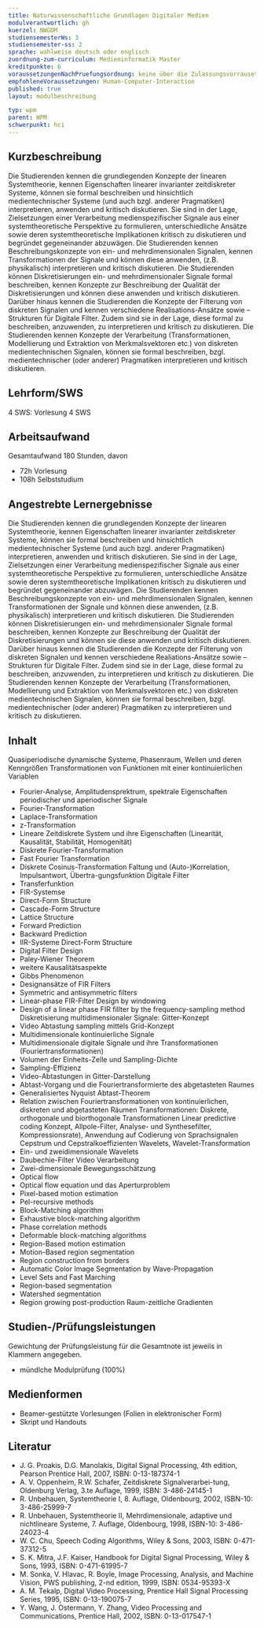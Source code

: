 ```yaml
---
title: Naturwissenschaftliche Grundlagen Digitaler Medien
modulverantwortlich: gh
kuerzel: NWGDM
studiensemesterWs: 3
studiensemester-ss: 2
sprache: wahlweise deutsch oder englisch
zuordnung-zum-curriculum: Medieninformatik Master
kreditpunkte: 6
voraussetzungenNachPruefungsordnung: keine über die Zulassungsvorrausetzungen zum Studium hinausgehenden
empfohleneVoraussetzungen: Human-Computer-Interaction
published: true
layout: modulbeschreibung

typ: wpm
parent: WPM
schwerpunkt: hci
---
```


## Kurzbeschreibung
Die Studierenden kennen die grundlegenden Konzepte der linearen Systemtheorie, kennen Eigenschaften linearer invarianter zeitdiskreter Systeme, können sie formal beschreiben und hinsichtlich medientechnischer Systeme (und auch bzgl. anderer Pragmatiken) interpretieren, anwenden und kritisch diskutieren. Sie sind in der Lage, Zielsetzungen einer Verarbeitung medienspezifischer Signale aus einer systemtheoretische Perspektive zu formulieren, unterschiedliche Ansätze sowie deren systemtheoretische Implikationen kritisch zu diskutieren und begründet gegeneinander abzuwägen. Die Studierenden kennen Beschreibungskonzepte von ein- und mehrdimensionalen Signalen, kennen Transformationen der Signale und können diese anwenden, (z.B. physikalisch) interpretieren und kritisch diskutieren. Die Studierenden können Diskretisierungen ein- und mehrdimensionaler Signale formal beschreiben, kennen Konzepte zur Beschreibung der Qualität der Diskretisierungen und können diese anwenden und kritisch diskutieren. Darüber hinaus kennen die Studierenden die Konzepte der Filterung von diskreten Signalen und kennen verschiedene Realisations-Ansätze sowie –Strukturen für Digitale Filter. Zudem sind sie in der Lage, diese formal zu beschreiben, anzuwenden, zu interpretieren und kritisch zu diskutieren. Die Studierenden kennen Konzepte der Verarbeitung (Transformationen, Modellierung und Extraktion von Merkmalsvektoren etc.) von diskreten medientechnischen Signalen, können sie formal beschreiben, bzgl. medientechnischer (oder anderer) Pragmatiken interpretieren und kritisch diskutieren.

## Lehrform/SWS 
4 SWS: Vorlesung 4 SWS

## Arbeitsaufwand 
Gesamtaufwand 180 Stunden, davon
- 72h Vorlesung
- 108h Selbststudium

## Angestrebte Lernergebnisse
Die Studierenden kennen die grundlegenden Konzepte der linearen Systemtheorie, kennen Eigenschaften linearer invarianter zeitdiskreter Systeme, können sie formal beschreiben und hinsichtlich medientechnischer Systeme (und auch bzgl. anderer Pragmatiken) interpretieren, anwenden und kritisch diskutieren. Sie sind in der Lage, Zielsetzungen einer Verarbeitung medienspezifischer Signale aus einer systemtheoretische Perspektive zu formulieren, unterschiedliche Ansätze sowie deren systemtheoretische Implikationen kritisch zu diskutieren und begründet gegeneinander abzuwägen. Die Studierenden kennen Beschreibungskonzepte von ein- und mehrdimensionalen Signalen, kennen Transformationen der Signale und können diese anwenden, (z.B. physikalisch) interpretieren und kritisch diskutieren. Die Studierenden können Diskretisierungen ein- und mehrdimensionaler Signale formal beschreiben, kennen Konzepte zur Beschreibung der Qualität der Diskretisierungen und können sie diese anwenden und kritisch diskutieren. Darüber hinaus kennen die Studierenden die Konzepte der Filterung von diskreten Signalen und kennen verschiedene Realiations-Ansätze sowie –Strukturen für Digitale Filter. Zudem sind sie in der Lage, diese formal zu beschreiben, anzuwenden, zu interpretieren und kritisch zu diskutieren. Die Studierenden kennen Konzepte der Verarbeitung (Transformationen, Modellierung und Extraktion von Merkmalsvektoren etc.) von diskreten medientechnischen Signalen, können sie formal beschreiben, bzgl. medientechnischer (oder anderer) Pragmatiken zu interpretieren und kritisch zu diskutieren.

## Inhalt
Quasiperiodische dynamische Systeme, Phasenraum, Wellen und deren Kenngrößen
Transformationen von Funktionen mit einer kontinuierlichen Variablen
- Fourier-Analyse, Amplitudensprektrum, spektrale Eigenschaften periodischer und aperiodischer
Signale
- Fourier-Transformation
- Laplace-Transformation
- z-Transformation
- Lineare Zeitdiskrete System und ihre Eigenschaften (Linearität, Kausalität, Stabilität,
Homogenität)
- Diskrete Fourier-Transformation
- Fast Fourier Transformation
- Diskrete Cosinus-Transformation
Faltung und (Auto-)Korrelation, Impulsantwort, Übertra-gungsfunktion
Digitale Filter
- Transferfunktion
- FIR-Systemse
- Direct-Form Structure
- Cascade-Form Structure
- Lattice Structure
- Forward Prediction
- Backward Prediction
- IIR-Systeme
Direct-Form Structure
- Digital Filter Design
- Paley-Wiener Theorem
- weitere Kausalitätsaspekte
- Gibbs Phenomenon
- Designansätze of FIR Filters
- Symmetric and antisymmetric filters
- Linear-phase FIR-Filter Design by windowing
- Design of a linear phase FIR fillter by the frequency-sampling method
Diskretisierung multidimensionaler Signale: Gitter-Konzept
- Video Abtastung sampling mittels Grid-Konzept
- Multidimensionale kontinuierliche Signale
- Multidimensionale digitale Signale und ihre Transformationen (Fouriertransformationen)
- Volumen der Einheits-Zelle und Sampling-Dichte
- Sampling-Effizienz
- Video-Abtastungen in Gitter-Darstellung
- Abtast-Vorgang und die Fouriertransformierte des abgetasteten Raumes
- Generalisiertes Nyquist Abtast-Theorem
- Relation zwischen Fouriertransformationen von kontinuierlichen, diskreten und abgetasteten Räumen
Transformationen: Diskrete, orthogonale und biorthogonale Transformationen
Linear predictive coding Konzept, Allpole-Filter, Analyse- und Synthesefilter, Kompressionsrate),
Anwendung auf Codierung von Sprachsignalen
Cepstrum und Cepstralkoeffizienten
Wavelets, Wavelet-Transformation
- Ein- und zweidimensionale Wavelets
- Daubechie-Filter
Video Verarbeitung
- Zwei-dimensionale Bewegungsschätzung
- Optical flow
- Optical flow equation und das Aperturproblem
- Pixel-based motion estimation
- Pel-recursive methods
- Block-Matching algorithm
- Exhaustive block-matching algorithm
- Phase correlation methods
- Deformable block-matching algorithms
- Region-Based motion estimation
- Motion-Based region segmentation
- Region construction from borders
- Automatic Color Image Segmentation by Wave-Propagation
- Level Sets and Fast Marching
- Region-based segmentation
- Watershed segmentation
- Region growing post-production
Raum-zeitliche Gradienten

## Studien-/Prüfungsleistungen
Gewichtung der Prüfungsleistung für die Gesamtnote ist jeweils in Klammern angegeben.
- mündlche Modulprüfung (100%)

## Medienformen
- Beamer-gestützte Vorlesungen (Folien in elektronischer Form)
- Skript und Handouts

## Literatur
- J. G. Proakis, D.G. Manolakis, Digital Signal Processing, 4th edition, Pearson Prentice Hall,
2007, ISBN: 0-13-187374-1
- A. V. Oppenheim, R.W. Schafer, Zeitdiskrete Signalverarbei-tung, Oldenburg Verlag, 3.te
Auflage, 1999, ISBN: 3-486-24145-1
- R. Unbehauen, Systemtheorie I, 8. Auflage, Oldenbourg, 2002, ISBN-10: 3-486-25999-7
- R. Unbehauen, Systemtheorie II, Mehrdimensionale, adaptive und nichtlineare Systeme, 7.
Auflage, Oldenbourg, 1998, ISBN-10: 3-486-24023-4
- W. C. Chu, Speech Coding Algorithms, Wiley & Sons, 2003, ISBN: 0-471-37312-5
- S. K. Mitra, J.F. Kaiser, Handbook for Digital Signal Processing, Wiley & Sons, 1993, ISBN:
0-471-61995-7
- M. Sonka, V. Hlavac, R. Boyle, Image Processing, Analysis, and Machine Vision, PWS
publishing, 2-nd edition, 1999, ISBN: 0534-95393-X
- A. M. Tekalp, Digital Video Processing, Prentice Hall Signal Processing Series, 1995, ISBN:
0-13-190075-7
- Y. Wang, J. Ostermann, Y. Zhang, Video Processing and Communications, Prentice Hall, 2002,
ISBN: 0-13-017547-1
